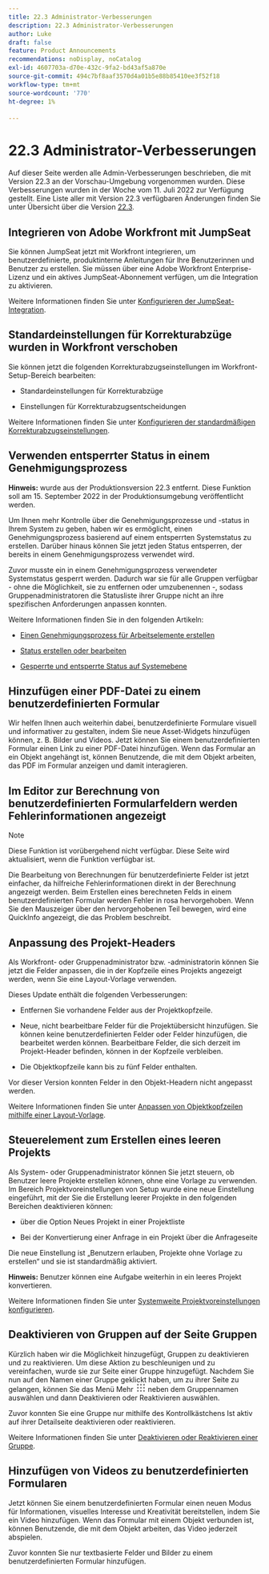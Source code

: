 ```yaml
---
title: 22.3 Administrator-Verbesserungen
description: 22.3 Administrator-Verbesserungen
author: Luke
draft: false
feature: Product Announcements
recommendations: noDisplay, noCatalog
exl-id: 4607703a-d70e-432c-9fa2-bd43af5a870e
source-git-commit: 494c7bf8aaf3570d4a01b5e88b85410ee3f52f18
workflow-type: tm+mt
source-wordcount: '770'
ht-degree: 1%

---
```


# 22.3 Administrator-Verbesserungen

Auf dieser Seite werden alle Admin-Verbesserungen beschrieben, die mit Version 22.3 an der Vorschau-Umgebung vorgenommen wurden. Diese Verbesserungen wurden in der Woche vom 11. Juli 2022 zur Verfügung gestellt. Eine Liste aller mit Version 22.3 verfügbaren Änderungen finden Sie unter Übersicht über die Version [22.3](/help/quicksilver/product-announcements/product-releases/22.3-release-activity/22-3-release-overview.md).

## Integrieren von Adobe Workfront mit JumpSeat

Sie können JumpSeat jetzt mit Workfront integrieren, um benutzerdefinierte, produktinterne Anleitungen für Ihre Benutzerinnen und Benutzer zu erstellen. Sie müssen über eine Adobe Workfront Enterprise-Lizenz und ein aktives JumpSeat-Abonnement verfügen, um die Integration zu aktivieren.

Weitere Informationen finden Sie unter [Konfigurieren der JumpSeat-Integration](/help/quicksilver/administration-and-setup/configure-integrations/configure-jumpseat.md).

## Standardeinstellungen für Korrekturabzüge wurden in Workfront verschoben

Sie können jetzt die folgenden Korrekturabzugseinstellungen im Workfront-Setup-Bereich bearbeiten:

* Standardeinstellungen für Korrekturabzüge

* Einstellungen für Korrekturabzugsentscheidungen

Weitere Informationen finden Sie unter [Konfigurieren der standardmäßigen Korrekturabzugseinstellungen](/help/quicksilver/administration-and-setup/manage-workfront/configure-proofing/configure-default-proof-settings.md).

## Verwenden entsperrter Status in einem Genehmigungsprozess

**Hinweis:** wurde aus der Produktionsversion 22.3 entfernt. Diese Funktion soll am 15. September 2022 in der Produktionsumgebung veröffentlicht werden.

Um Ihnen mehr Kontrolle über die Genehmigungsprozesse und -status in Ihrem System zu geben, haben wir es ermöglicht, einen Genehmigungsprozess basierend auf einem entsperrten Systemstatus zu erstellen. Darüber hinaus können Sie jetzt jeden Status entsperren, der bereits in einem Genehmigungsprozess verwendet wird.

Zuvor musste ein in einem Genehmigungsprozess verwendeter Systemstatus gesperrt werden. Dadurch war sie für alle Gruppen verfügbar - ohne die Möglichkeit, sie zu entfernen oder umzubenennen -, sodass Gruppenadministratoren die Statusliste ihrer Gruppe nicht an ihre spezifischen Anforderungen anpassen konnten.

Weitere Informationen finden Sie in den folgenden Artikeln:

* [Einen Genehmigungsprozess für Arbeitselemente erstellen](/help/quicksilver/administration-and-setup/customize-workfront/configure-approval-milestone-processes/create-approval-processes.md)

* [Status erstellen oder bearbeiten](/help/quicksilver/administration-and-setup/customize-workfront/creating-custom-status-and-priority-labels/create-or-edit-a-status.md)

* [Gesperrte und entsperrte Status auf Systemebene](/help/quicksilver/administration-and-setup/customize-workfront/creating-custom-status-and-priority-labels/lock-or-unlock-a-custom-system-level-status.md)


## Hinzufügen einer PDF-Datei zu einem benutzerdefinierten Formular

Wir helfen Ihnen auch weiterhin dabei, benutzerdefinierte Formulare visuell und informativer zu gestalten, indem Sie neue Asset-Widgets hinzufügen können, z. B. Bilder und Videos. Jetzt können Sie einem benutzerdefinierten Formular einen Link zu einer PDF-Datei hinzufügen. Wenn das Formular an ein Objekt angehängt ist, können Benutzende, die mit dem Objekt arbeiten, das PDF im Formular anzeigen und damit interagieren.

## Im Editor zur Berechnung von benutzerdefinierten Formularfeldern werden Fehlerinformationen angezeigt

>[!NOTE]
>
>Diese Funktion ist vorübergehend nicht verfügbar. Diese Seite wird aktualisiert, wenn die Funktion verfügbar ist.

Die Bearbeitung von Berechnungen für benutzerdefinierte Felder ist jetzt einfacher, da hilfreiche Fehlerinformationen direkt in der Berechnung angezeigt werden. Beim Erstellen eines berechneten Felds in einem benutzerdefinierten Formular werden Fehler in rosa hervorgehoben. Wenn Sie den Mauszeiger über den hervorgehobenen Teil bewegen, wird eine QuickInfo angezeigt, die das Problem beschreibt.

## Anpassung des Projekt-Headers

Als Workfront- oder Gruppenadministrator bzw. -administratorin können Sie jetzt die Felder anpassen, die in der Kopfzeile eines Projekts angezeigt werden, wenn Sie eine Layout-Vorlage verwenden.

Dieses Update enthält die folgenden Verbesserungen:

* Entfernen Sie vorhandene Felder aus der Projektkopfzeile.

* Neue, nicht bearbeitbare Felder für die Projektübersicht hinzufügen. Sie können keine benutzerdefinierten Felder oder Felder hinzufügen, die bearbeitet werden können. Bearbeitbare Felder, die sich derzeit im Projekt-Header befinden, können in der Kopfzeile verbleiben.

* Die Objektkopfzeile kann bis zu fünf Felder enthalten.


Vor dieser Version konnten Felder in den Objekt-Headern nicht angepasst werden.

Weitere Informationen finden Sie unter [Anpassen von Objektkopfzeilen mithilfe einer Layout-Vorlage](/help/quicksilver/administration-and-setup/customize-workfront/use-layout-templates/customize-object-headers.md).

## Steuerelement zum Erstellen eines leeren Projekts

Als System- oder Gruppenadministrator können Sie jetzt steuern, ob Benutzer leere Projekte erstellen können, ohne eine Vorlage zu verwenden. Im Bereich Projektvoreinstellungen von Setup wurde eine neue Einstellung eingeführt, mit der Sie die Erstellung leerer Projekte in den folgenden Bereichen deaktivieren können:

* über die Option Neues Projekt in einer Projektliste

* Bei der Konvertierung einer Anfrage in ein Projekt über die Anfrageseite


Die neue Einstellung ist „Benutzern erlauben, Projekte ohne Vorlage zu erstellen“ und sie ist standardmäßig aktiviert.

**Hinweis:** Benutzer können eine Aufgabe weiterhin in ein leeres Projekt konvertieren.

Weitere Informationen finden Sie unter [Systemweite Projektvoreinstellungen konfigurieren](/help/quicksilver/administration-and-setup/set-up-workfront/configure-system-defaults/set-project-preferences.md).

## Deaktivieren von Gruppen auf der Seite Gruppen

Kürzlich haben wir die Möglichkeit hinzugefügt, Gruppen zu deaktivieren und zu reaktivieren. Um diese Aktion zu beschleunigen und zu vereinfachen, wurde sie zur Seite einer Gruppe hinzugefügt. Nachdem Sie nun auf den Namen einer Gruppe geklickt haben, um zu ihrer Seite zu gelangen, können Sie das Menü Mehr ![Hauptmenüsymbol](/help/quicksilver/administration-and-setup/manage-groups/create-and-manage-groups/assets/main-menu-icon.png) neben dem Gruppennamen auswählen und dann Deaktivieren oder Reaktivieren auswählen.

Zuvor konnten Sie eine Gruppe nur mithilfe des Kontrollkästchens Ist aktiv auf ihrer Detailseite deaktivieren oder reaktivieren.

Weitere Informationen finden Sie unter [Deaktivieren oder Reaktivieren einer Gruppe](/help/quicksilver/administration-and-setup/manage-groups/create-and-manage-groups/deactivate-or-reactivate-a-group.md).

## Hinzufügen von Videos zu benutzerdefinierten Formularen

Jetzt können Sie einem benutzerdefinierten Formular einen neuen Modus für Informationen, visuelles Interesse und Kreativität bereitstellen, indem Sie ein Video hinzufügen. Wenn das Formular mit einem Objekt verbunden ist, können Benutzende, die mit dem Objekt arbeiten, das Video jederzeit abspielen.

Zuvor konnten Sie nur textbasierte Felder und Bilder zu einem benutzerdefinierten Formular hinzufügen.

